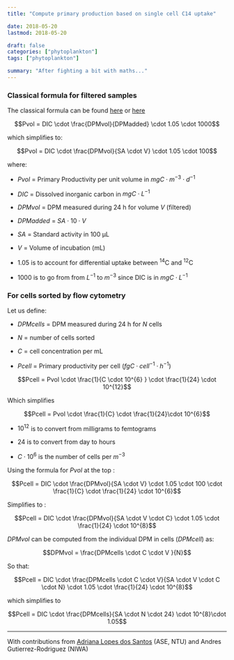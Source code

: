 ```yaml
---
title: "Compute primary production based on single cell C14 uptake"

date: 2018-05-20
lastmod: 2018-05-20

draft: false
categories: ["phytoplankton"]
tags: ["phytoplankton"]

summary: "After fighting a bit with maths..."
---
```


### Classical formula for filtered samples

The classical formula can be found [here](http://hahana.soest.hawaii.edu/hot/protocols/chap14.html) or [here](http://www.montana.edu/priscu/documents/LTER-methods-web-page/Method_Manual_AC_22_Feb_2017.pdf)

$$Pvol = DIC \cdot \frac{DPMvol}{DPMadded} \cdot 1.05 \cdot 1000$$

which simplifies to:

$$Pvol = DIC \cdot \frac{DPMvol}{SA \cdot  V} \cdot 1.05 \cdot 100$$

where:

* $Pvol$ = Primary Productivity per unit volume in $mgC \cdot m^{-3} \cdot d^{-1}$

* $DIC$ = Dissolved inorganic carbon in  $mgC \cdot L^{-1}$

* $DPMvol$ = DPM measured during 24 h for volume $V$ (filtered)

* $DPMadded$ = $SA \cdot 10 \cdot  V$

* $SA$ = Standard activity in 100 µL

* $V$ = Volume of incubation (mL)

* 1.05 is to account for differential uptake between $^{14}$C and $^{12}$C

* 1000 is to go from from $L^{-1}$ to $m^{-3}$ since DIC is in $mgC \cdot L^{-1}$


### For cells sorted by flow cytometry

Let us define:

* $DPMcells$ = DPM measured  during 24 h for $N$ cells

* $N$ = number of cells sorted

* $C$ = cell concentration per mL

* $Pcell$ = Primary productivity per cell ($fgC \cdot cell^{-1} \cdot h^{-1}$)

$$Pcell = Pvol \cdot \frac{1}{C \cdot 10^{6} } \cdot \frac{1}{24} \cdot 10^{12}$$

Which simplifies

$$Pcell = Pvol \cdot \frac{1}{C} \cdot \frac{1}{24}\cdot 10^{6}$$

* $10^{12}$ is to convert from milligrams to femtograms

* ${24}$ is to convert from day to hours

* $C \cdot 10^{6}$ is the number of cells per  $m^{-3}$

Using the formula for $Pvol$ at the top :

$$Pcell = DIC \cdot \frac{DPMvol}{SA \cdot  V} \cdot 1.05 \cdot 100 \cdot \frac{1}{C} \cdot \frac{1}{24} \cdot 10^{6}$$

Simplifies to :

$$Pcell = DIC \cdot \frac{DPMvol}{SA \cdot  V \cdot  C} \cdot 1.05 \cdot \frac{1}{24} \cdot 10^{8}$$

$DPMvol$ can be computed from the individual DPM in cells ($DPMcell$) as:

$$DPMvol = \frac{DPMcells \cdot C  \cdot V }{N}$$

So that:

$$Pcell = DIC \cdot \frac{DPMcells \cdot C  \cdot V}{SA \cdot  V \cdot  C  \cdot  N} \cdot 1.05 \cdot \frac{1}{24} \cdot 10^{8}$$


which simplifies to

$$Pcell = DIC \cdot \frac{DPMcells}{SA \cdot N \cdot 24} \cdot 10^{8}\cdot 1.05$$


---

With contributions from [Adriana Lopes dos Santos](https://adriana.netlify.com/) (ASE, NTU) and Andres Gutierrez-Rodriguez (NIWA)
